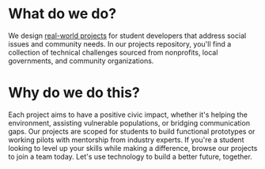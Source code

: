 # What do we do?
We design [real-world projects](https://github.com/teamup-org/projects/wiki) for student developers that address social issues and community needs. In our projects repository, you'll find a collection of technical challenges sourced from nonprofits, local governments, and community organizations. 

# Why do we do this?
Each project aims to have a positive civic impact, whether it's helping the environment, assisting vulnerable populations, or bridging communication gaps. Our projects are scoped for students to build functional prototypes or working pilots with mentorship from industry experts. If you're a student looking to level up your skills while making a difference, browse our projects to join a team today. Let's use technology to build a better future, together.
